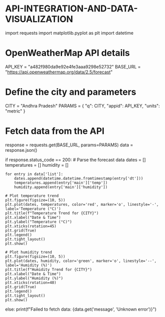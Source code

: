 # API-INTEGRATION-AND-DATA-VISUALIZATION
import requests
import matplotlib.pyplot as plt
import datetime

# OpenWeatherMap API details
API_KEY = "a482f980da9e92e4fe3aaa9298e52732"
BASE_URL = "https://api.openweathermap.org/data/2.5/forecast"

# Define the city and parameters
CITY = "Andhra Pradesh"
PARAMS = {
    "q": CITY,
    "appid": API_KEY,
    "units": "metric"
}

# Fetch data from the API
response = requests.get(BASE_URL, params=PARAMS)
data = response.json()

if response.status_code == 200:
    # Parse the forecast data
    dates = []
    temperatures = []
    humidity = []
    
    for entry in data['list']:
        dates.append(datetime.datetime.fromtimestamp(entry['dt']))
        temperatures.append(entry['main']['temp'])
        humidity.append(entry['main']['humidity'])
    
    # Plot temperature trend
    plt.figure(figsize=(10, 5))
    plt.plot(dates, temperatures, color='red', marker='o', linestyle='-', label='Temperature (°C)')
    plt.title(f"Temperature Trend for {CITY}")
    plt.xlabel("Date & Time")
    plt.ylabel("Temperature (°C)")
    plt.xticks(rotation=45)
    plt.grid(True)
    plt.legend()
    plt.tight_layout()
    plt.show()

    # Plot humidity trend
    plt.figure(figsize=(10, 5))
    plt.plot(dates, humidity, color='green', marker='o', linestyle='--', label='Humidity (%)')
    plt.title(f"Humidity Trend for {CITY}")
    plt.xlabel("Date & Time")
    plt.ylabel("Humidity (%)")
    plt.xticks(rotation=40)
    plt.grid(True)
    plt.legend()
    plt.tight_layout()
    plt.show()

else:
    print(f"Failed to fetch data: {data.get('message', 'Unknown error')}")
